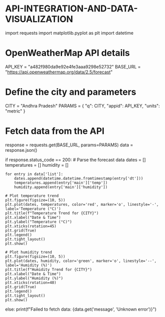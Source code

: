 # API-INTEGRATION-AND-DATA-VISUALIZATION
import requests
import matplotlib.pyplot as plt
import datetime

# OpenWeatherMap API details
API_KEY = "a482f980da9e92e4fe3aaa9298e52732"
BASE_URL = "https://api.openweathermap.org/data/2.5/forecast"

# Define the city and parameters
CITY = "Andhra Pradesh"
PARAMS = {
    "q": CITY,
    "appid": API_KEY,
    "units": "metric"
}

# Fetch data from the API
response = requests.get(BASE_URL, params=PARAMS)
data = response.json()

if response.status_code == 200:
    # Parse the forecast data
    dates = []
    temperatures = []
    humidity = []
    
    for entry in data['list']:
        dates.append(datetime.datetime.fromtimestamp(entry['dt']))
        temperatures.append(entry['main']['temp'])
        humidity.append(entry['main']['humidity'])
    
    # Plot temperature trend
    plt.figure(figsize=(10, 5))
    plt.plot(dates, temperatures, color='red', marker='o', linestyle='-', label='Temperature (°C)')
    plt.title(f"Temperature Trend for {CITY}")
    plt.xlabel("Date & Time")
    plt.ylabel("Temperature (°C)")
    plt.xticks(rotation=45)
    plt.grid(True)
    plt.legend()
    plt.tight_layout()
    plt.show()

    # Plot humidity trend
    plt.figure(figsize=(10, 5))
    plt.plot(dates, humidity, color='green', marker='o', linestyle='--', label='Humidity (%)')
    plt.title(f"Humidity Trend for {CITY}")
    plt.xlabel("Date & Time")
    plt.ylabel("Humidity (%)")
    plt.xticks(rotation=40)
    plt.grid(True)
    plt.legend()
    plt.tight_layout()
    plt.show()

else:
    print(f"Failed to fetch data: {data.get('message', 'Unknown error')}")
